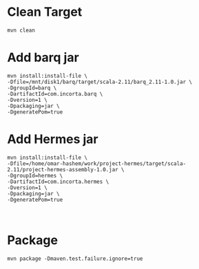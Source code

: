 # Clean Target  
    mvn clean

# Add barq jar 
    mvn install:install-file \
    -Dfile=/mnt/disk1/barq/target/scala-2.11/barq_2.11-1.0.jar \
    -DgroupId=barq \
    -DartifactId=com.incorta.barq \
    -Dversion=1 \
    -Dpackaging=jar \
    -DgeneratePom=true

# Add Hermes jar 
    mvn install:install-file \
    -Dfile=/home/omar-hashem/work/project-hermes/target/scala-2.11/project-hermes-assembly-1.0.jar \
    -DgroupId=hermes \
    -DartifactId=com.incorta.hermes \
    -Dversion=1 \
    -Dpackaging=jar \
    -DgeneratePom=true

﻿
# Package
    mvn package -Dmaven.test.failure.ignore=true